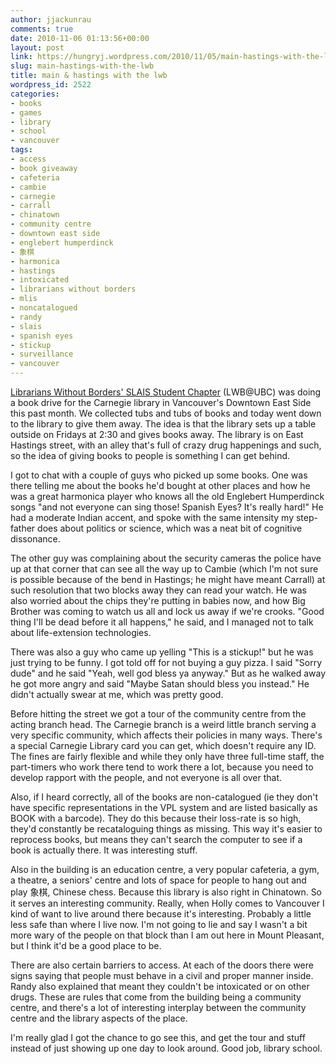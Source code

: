 ```yaml
---
author: jjackunrau
comments: true
date: 2010-11-06 01:13:56+00:00
layout: post
link: https://hungryj.wordpress.com/2010/11/05/main-hastings-with-the-lwb/
slug: main-hastings-with-the-lwb
title: main & hastings with the lwb
wordpress_id: 2522
categories:
- books
- games
- library
- school
- vancouver
tags:
- access
- book giveaway
- cafeteria
- cambie
- carnegie
- carrall
- chinatown
- community centre
- downtown east side
- englebert humperdinck
- 象棋
- harmonica
- hastings
- intoxicated
- librarians without borders
- mlis
- noncatalogued
- randy
- slais
- spanish eyes
- stickup
- surveillance
- vancouver
---
```


[Librarians Without Borders' SLAIS Student Chapter](http://www.slais.ubc.ca/people/students/student-groups/lwb/index.htm) (LWB@UBC) was doing a book drive for the Carnegie library in Vancouver's Downtown East Side this past month. We collected tubs and tubs of books and today went down to the library to give them away. The idea is that the library sets up a table outside on Fridays at 2:30 and gives books away. The library is on East Hastings street, with an alley that's full of crazy drug happenings and such, so the idea of giving books to people is something I can get behind.

I got to chat with a couple of guys who picked up some books. One was there telling me about the books he'd bought at other places and how he was a great harmonica player who knows all the old Englebert Humperdinck songs "and not everyone can sing those! Spanish Eyes? It's really hard!" He had a moderate Indian accent, and spoke with the same intensity my step-father does about politics or science, which was a neat bit of cognitive dissonance. 

The other guy was complaining about the security cameras the police have up at that corner that can see all the way up to Cambie (which I'm not sure is possible because of the bend in Hastings; he might have meant Carrall) at such resolution that two blocks away they can read your watch. He was also worried about the chips they're putting in babies now, and how Big Brother was coming to watch us all and lock us away if we're crooks. "Good thing I'll be dead before it all happens," he said, and I managed not to talk about life-extension technologies.

There was also a guy who came up yelling "This is a stickup!" but he was just trying to be funny. I got told off for not buying a guy pizza. I said "Sorry dude" and he said "Yeah, well god bless ya anyway." But as he walked away he got more angry and said "Maybe Satan should bless you instead." He didn't actually swear at me, which was pretty good.

Before hitting the street we got a tour of the community centre from the acting branch head. The Carnegie branch is a weird little branch serving a very specific community, which affects their policies in many ways. There's a special Carnegie Library card you can get, which doesn't require any ID. The fines are fairly flexible and while they only have three full-time staff, the part-timers who work there tend to work there a lot, because you need to develop rapport with the people, and not everyone is all over that. 

Also, if I heard correctly, all of the books are non-catalogued (ie they don't have specific representations in the VPL system and are listed basically as BOOK with a barcode). They do this because their loss-rate is so high, they'd constantly be recataloguing things as missing. This way it's easier to reprocess books, but means they can't search the computer to see if a book is actually there. It was interesting stuff.

Also in the building is an education centre, a very popular cafeteria, a gym, a theatre, a seniors' centre and lots of space for people to hang out and play 象棋, Chinese chess. Because this library is also right in Chinatown. So it serves an interesting community. Really, when Holly comes to Vancouver I kind of want to live around there because it's interesting. Probably a little less safe than where I live now. I'm not going to lie and say I wasn't a bit more wary of the people on that block than I am out here in Mount Pleasant, but I think it'd be a good place to be.

There are also certain barriers to access. At each of the doors there were signs saying that people must behave in a civil and proper manner inside. Randy also explained that meant they couldn't be intoxicated or on other drugs. These are rules that come from the building being a community centre, and there's a lot of interesting interplay between the community centre and the library aspects of the place.

I'm really glad I got the chance to go see this, and get the tour and stuff instead of just showing up one day to look around. Good job, library school.
